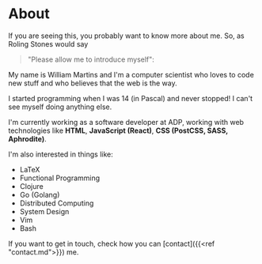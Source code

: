 # About

If you are seeing this, you probably want to know more about me. So, as Roling
Stones would say

> "Please allow me to introduce myself":

My name is William Martins and I'm a computer scientist who loves to code new
stuff and who believes that the web is the way.

I started programming when I was 14 (in Pascal) and never stopped! I can't see
myself doing anything else.

I'm currently working as a software developer at ADP, working with web
technologies like **HTML**, **JavaScript (React)**, **CSS (PostCSS, SASS,
Aphrodite)**.

I'm also interested in things like:

* LaTeX
* Functional Programming
* Clojure
* Go (Golang)
* Distributed Computing
* System Design
* Vim
* Bash

If you want to get in touch, check how you can [contact]({{<ref "contact.md">}})
me.
